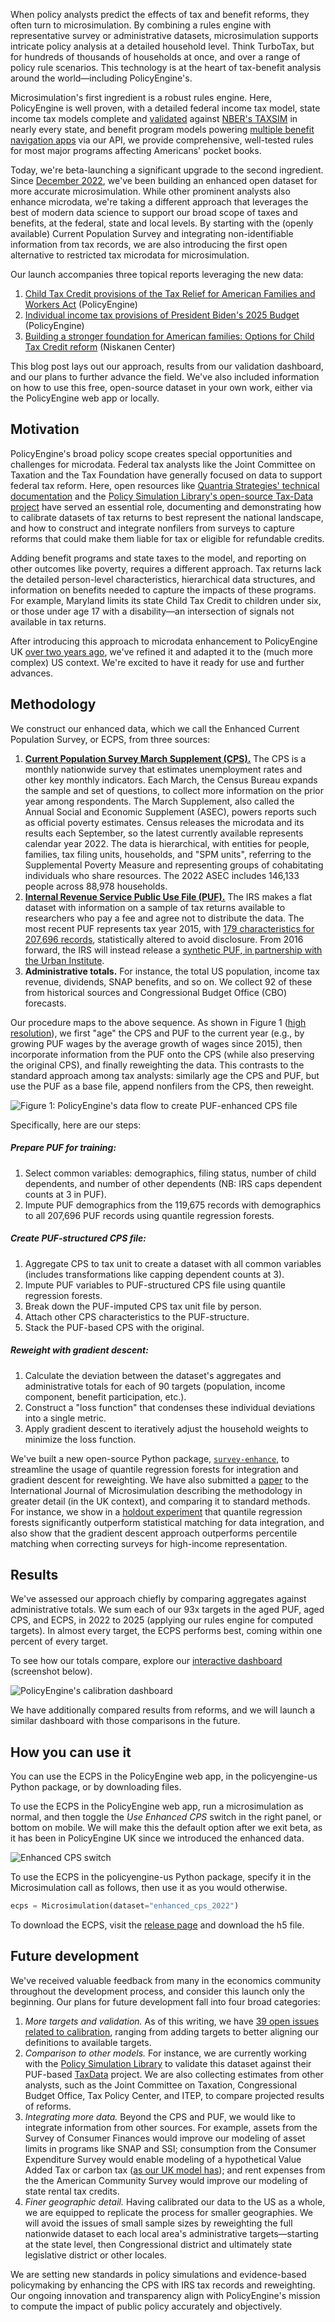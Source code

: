When policy analysts predict the effects of tax and benefit reforms, they often turn to microsimulation. By combining a rules engine with representative survey or administrative datasets, microsimulation supports intricate policy analysis at a detailed household level. Think TurboTax, but for hundreds of thousands of households at once, and over a range of policy rule scenarios. This technology is at the heart of tax-benefit analysis around the world—including PolicyEngine's.

Microsimulation's first ingredient is a robust rules engine. Here, PolicyEngine is well proven, with a detailed federal income tax model, state income tax models complete and [validated](https://github.com/PolicyEngine/policyengine-us/issues/993) against [NBER's TAXSIM](https://www.nber.org/research/data/taxsim) in nearly every state, and benefit program models powering [multiple benefit](https://myfriendben.org) [navigation apps](https://imaginela.org/social-benefit) via our API, we provide comprehensive, well-tested rules for most major programs affecting Americans' pocket books.

Today, we're beta-launching a significant upgrade to the second ingredient. Since [December 2022](enhancing-the-current-population-survey-for-policy-analysis), we've been building an enhanced open dataset for more accurate microsimulation. While other prominent analysts also enhance microdata, we're taking a different approach that leverages the best of modern data science to support our broad scope of taxes and benefits, at the federal, state and local levels. By starting with the (openly available) Current Population Survey and integrating non-identifiable information from tax records, we are also introducing the first open alternative to restricted tax microdata for microsimulation.

Our launch accompanies three topical reports leveraging the new data:

1. [Child Tax Credit provisions of the Tax Relief for American Families and Workers Act](trafwa-ctc) (PolicyEngine)
1. [Individual income tax provisions of President Biden's 2025 Budget](biden-budget-2025) (PolicyEngine)
1. [Building a stronger foundation for American families: Options for Child Tax Credit reform](https://www.niskanencenter.org/building-a-stronger-foundation-for-american-families-options-for-child-tax-credit-reform/) (Niskanen Center)

This blog post lays out our approach, results from our validation dashboard, and our plans to further advance the field. We've also included information on how to use this free, open-source dataset in your own work, either via the PolicyEngine web app or locally.

## Motivation

PolicyEngine's broad policy scope creates special opportunities and challenges for microdata. Federal tax analysts like the Joint Committee on Taxation and the Tax Foundation have generally focused on data to support federal tax reform. Here, open resources like [Quantria Strategies' technical documentation](https://quantria.com/assets/img/TechnicalDocumentationV4-2.pdf) and the [Policy Simulation Library's open-source Tax-Data project](https://pslmodels.github.io/taxdata/) have served an essential role, documenting and demonstrating how to calibrate datasets of tax returns to best represent the national landscape, and how to construct and integrate nonfilers from surveys to capture reforms that could make them liable for tax or eligible for refundable credits.

Adding benefit programs and state taxes to the model, and reporting on other outcomes like poverty, requires a different approach. Tax returns lack the detailed person-level characteristics, hierarchical data structures, and information on benefits needed to capture the impacts of these programs. For example, Maryland limits its state Child Tax Credit to children under six, or those under age 17 with a disability—an intersection of signals not available in tax returns.

After introducing this approach to microdata enhancement to PolicyEngine UK [over two years ago](../../uk/research/how-machine-learning-tools-make-policyengine-more-accurate), we've refined it and adapted it to the (much more complex) US context. We're excited to have it ready for use and further advances.

## Methodology

We construct our enhanced data, which we call the Enhanced Current Population Survey, or ECPS, from three sources:

1. [**Current Population Survey March Supplement (CPS).**](https://www.census.gov/data/datasets/time-series/demo/cps/cps-asec.html) The CPS is a monthly nationwide survey that estimates unemployment rates and other key monthly indicators. Each March, the Census Bureau expands the sample and set of questions, to collect more information on the prior year among respondents. The March Supplement, also called the Annual Social and Economic Supplement (ASEC), powers reports such as official poverty estimates. Census releases the microdata and its results each September, so the latest currently available represents calendar year 2022. The data is hierarchical, with entities for people, families, tax filing units, households, and "SPM units", referring to the Supplemental Poverty Measure and representing groups of cohabitating individuals who share resources. The 2022 ASEC includes 146,133 people across 88,978 households.
2. [**Internal Revenue Service Public Use File (PUF).**](https://www.irs.gov/statistics/soi-tax-stats-individual-public-use-microdata-files) The IRS makes a flat dataset with information on a sample of tax returns available to researchers who pay a fee and agree not to distribute the data. The most recent PUF represents tax year 2015, with [179 characteristics for 207,696 records](https://drive.google.com/file/d/17_SeKv9cmWJW-blALlSgl53yg3UUYzHE/view?usp=sharing), statistically altered to avoid disclosure. From 2016 forward, the IRS will instead release a [synthetic PUF, in partnership with the Urban Institute](https://www.urban.org/research/publication/synthetic-supplemental-public-use-file-low-income-information-return-data-methodology-utility-and-privacy-implications).
3. **Administrative totals.** For instance, the total US population, income tax revenue, dividends, SNAP benefits, and so on. We collect 92 of these from historical sources and Congressional Budget Office (CBO) forecasts.

Our procedure maps to the above sequence. As shown in Figure 1 ([high resolution](https://docs.google.com/drawings/d/1DMExtIYWJMzn2Dii_S9eWXyuGsEtr_7JDl_vfU9F4IY/preview)), we first "age" the CPS and PUF to the current year (e.g., by growing PUF wages by the average growth of wages since 2015), then incorporate information from the PUF onto the CPS (while also preserving the original CPS), and finally reweighting the data. This contrasts to the standard approach among tax analysts: similarly age the CPS and PUF, but use the PUF as a base file, append nonfilers from the CPS, then reweight.

![Figure 1: PolicyEngine's data flow to create PUF-enhanced CPS file](/images/posts/enhanced_cps_beta/data_hierarchy.png)

Specifically, here are our steps:

##### Prepare PUF for training:

1.  Select common variables: demographics, filing status, number of child dependents, and number of other dependents (NB: IRS caps dependent counts at 3 in PUF).
1.  Impute PUF demographics from the 119,675 records with demographics to all 207,696 PUF records using quantile regression forests.

##### Create PUF-structured CPS file:

1.  Aggregate CPS to tax unit to create a dataset with all common variables (includes transformations like capping dependent counts at 3).
1.  Impute PUF variables to PUF-structured CPS file using quantile regression forests.
1.  Break down the PUF-imputed CPS tax unit file by person.
1.  Attach other CPS characteristics to the PUF-structure.
1.  Stack the PUF-based CPS with the original.

##### Reweight with gradient descent:

1.  Calculate the deviation between the dataset's aggregates and administrative totals for each of 90 targets (population, income component, benefit participation, etc.).
1.  Construct a "loss function" that condenses these individual deviations into a single metric.
1.  Apply gradient descent to iteratively adjust the household weights to minimize the loss function.

We've built a new open-source Python package, [`survey-enhance`](https://policyengine.github.io/survey-enhance/), to streamline the usage of quantile regression forests for integration and gradient descent for reweighting. We have also submitted a [paper](https://github.com/nikhilwoodruff/survey-enhance/blob/main/docs/paper/project_paper.pdf) to the International Journal of Microsimulation describing the methodology in greater detail (in the UK context), and comparing it to standard methods. For instance, we show in a [holdout experiment](https://colab.research.google.com/drive/1E8F7S1Uvfw_3PmpS226Sl1LWV5NBi0CE) that quantile regression forests significantly outperform statistical matching for data integration, and also show that the gradient descent approach outperforms percentile matching when correcting surveys for high-income representation.

## Results

We've assessed our approach chiefly by comparing aggregates against administrative totals. We sum each of our 93x targets in the aged PUF, aged CPS, and ECPS, in 2022 to 2025 (applying our rules engine for computed targets). In almost every target, the ECPS performs best, coming within one percent of every target.

To see how our totals compare, explore our [interactive dashboard](https://policyengine-us-calibration-validation.streamlit.app/) (screenshot below).

![PolicyEngine's calibration dashboard](/images/posts/enhanced_cps_beta/dashboard.png)

We have additionally compared results from reforms, and we will launch a similar dashboard with those comparisons in the future.

## How you can use it

You can use the ECPS in the PolicyEngine web app, in the policyengine-us Python package, or by downloading files.

To use the ECPS in the PolicyEngine web app, run a microsimulation as normal, and then toggle the _Use Enhanced CPS_ switch in the right panel, or bottom on mobile. We will make this the default option after we exit beta, as it has been in PolicyEngine UK since we introduced the enhanced data.

![Enhanced CPS switch](/images/posts/enhanced_cps_beta/app_screenshot.png)

To use the ECPS in the policyengine-us Python package, specify it in the Microsimulation call as follows, then use it as you would otherwise.

```python
ecps = Microsimulation(dataset="enhanced_cps_2022")
```

To download the ECPS, visit the [release page](https://github.com/PolicyEngine/policyengine-us/releases/tag/enhanced-cps-2022) and download the h5 file.

## Future development

We've received valuable feedback from many in the economics community throughout the development process, and consider this launch only the beginning. Our plans for future development fall into four broad categories:

1. _More targets and validation._ As of this writing, we have [39 open issues related to calibration](https://github.com/PolicyEngine/policyengine-us/issues?q=is%3Aissue+is%3Aopen+label%3Acalibration), ranging from adding targets to better aligning our definitions to available targets.
1. _Comparison to other models._ For instance, we are currently working with the [Policy Simulation Library](pslmodels.org) to validate this dataset against their PUF-based [TaxData](https://github.com/PSLmodels/taxdata) project. We are also collecting estimates from other analysts, such as the Joint Committee on Taxation, Congressional Budget Office, Tax Policy Center, and ITEP, to compare projected results of reforms.
1. _Integrating more data._ Beyond the CPS and PUF, we would like to integrate information from other sources. For example, assets from the Survey of Consumer Finances would improve our modeling of asset limits in programs like SNAP and SSI; consumption from the Consumer Expenditure Survey would enable modeling of a hypothetical Value Added Tax or carbon tax ([as our UK model has](../../uk/research/how-policyengine-estimates-the-effects-of-uk-carbon-taxes)); and rent expenses from the the American Community Survey would improve our modeling of state rental tax credits.
1. _Finer geographic detail._ Having calibrated our data to the US as a whole, we are equipped to replicate the process for smaller geographies. We will avoid the issues of small sample sizes by reweighting the full nationwide dataset to each local area's administrative targets—starting at the state level, then Congressional district and ultimately state legislative district or other locales.

We are setting new standards in policy simulations and evidence-based policymaking by enhancing the CPS with IRS tax records and reweighting. Our ongoing innovation and transparency align with PolicyEngine's mission to compute the impact of public policy accurately and objectively.
